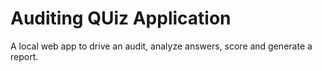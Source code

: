 # Auditing QUiz Application

A local web app to drive an audit, analyze answers, score and generate a report.
